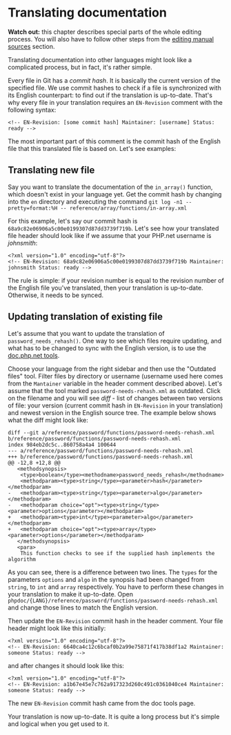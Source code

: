 # Translating documentation

**Watch out:** this chapter describes special parts of the whole editing process.
You will also have to follow other steps from the [editing manual sources](editing.md) section.

Translating documentation into other languages might look like a complicated
process, but in fact, it's rather simple.

Every file in Git has a *commit hash*. It is basically the current version of
the specified file. We use commit hashes to check if a file is synchronized with its
English counterpart: to find out if the translation is up-to-date. That's why every
file in your translation requires an `EN-Revision` comment with the following syntax:
```
<!-- EN-Revision: [some commit hash] Maintainer: [username] Status: ready -->
```
The most important part of this comment is the commit hash of the English file
that this translated file is based on. Let's see examples:

## Translating new file
Say you want to translate the documentation of the `in_array()` function, which
doesn't exist in your language yet. Get the commit hash by changing into the `en` directory and executing the command `git log -n1 --pretty=format:%H -- reference/array/functions/in-array.xml`

For this example, let's say our commit hash is `68a9c82e06906a5c00e0199307d87dd3739f719b`. Let's see how your translated file header
should look like if we assume that your PHP.net username is *johnsmith*:
```
<?xml version="1.0" encoding="utf-8"?>
<!-- EN-Revision: 68a9c82e06906a5c00e0199307d87dd3739f719b Maintainer: johnsmith Status: ready -->
```

The rule is simple: if your revision number is equal to the revision number of
the English file you've translated, then your translation is up-to-date.
Otherwise, it needs to be synced.

## Updating translation of existing file
Let's assume that you want to update the translation of `password_needs_rehash()`.
One way to see which files require updating, and what has to be
changed to sync with the English version, is to use the [doc.php.net tools](http://doc.php.net).

Choose your language from the right sidebar and then use the "Outdated files" tool.
Filter files by directory or username (username used here comes from the `Mantainer`
variable in the header comment described above). Let's assume that the tool marked
`password-needs-rehash.xml` as outdated. Click on the filename and you will see
*diff* - list of changes between two versions of file: your version (current
commit hash in `EN-Revision` in your translation) and newest version in the English source
tree. The example below shows what the diff might look like:

```
diff --git a/reference/password/functions/password-needs-rehash.xml b/reference/password/functions/password-needs-rehash.xml
index 984eb2dc5c..860758a4a4 100644
--- a/reference/password/functions/password-needs-rehash.xml
+++ b/reference/password/functions/password-needs-rehash.xml
@@ -12,8 +12,8 @@
   <methodsynopsis>
    <type>boolean</type><methodname>password_needs_rehash</methodname>
    <methodparam><type>string</type><parameter>hash</parameter></methodparam>
-   <methodparam><type>string</type><parameter>algo</parameter></methodparam>
-   <methodparam choice="opt"><type>string</type><parameter>options</parameter></methodparam>
+   <methodparam><type>int</type><parameter>algo</parameter></methodparam>
+   <methodparam choice="opt"><type>array</type><parameter>options</parameter></methodparam>
   </methodsynopsis>
   <para>
    This function checks to see if the supplied hash implements the algorithm
```

As you can see, there is a difference between two lines. The `types` for the
parameters `options` and `algo` in the synopsis had been changed from `string`,
to `int` and `array` respectively. You have to perform these changes in your
translation to make it up-to-date. Open `phpdoc/{LANG}/reference/password/functions/password-needs-rehash.xml`
and change those lines to match the English version.

Then update the `EN-Revision` commit hash in the header comment.
Your file header might look like this initially:
```
<?xml version="1.0" encoding="utf-8"?>
<!-- EN-Revision: 6640ca4c12c6bcaf0b2a99e75871f417b38df1a2 Maintainer: someone Status: ready -->
```
and after changes it should look like this:
```
<?xml version="1.0" encoding="utf-8"?>
<!-- EN-Revision: a1b67e45e7c762a917323d260c491c0361040ce4 Maintainer: someone Status: ready -->
```
The new `EN-Revision` commit hash came from the doc tools page.

Your translation is now up-to-date. It is quite a long process but it's simple
and logical when you get used to it.
